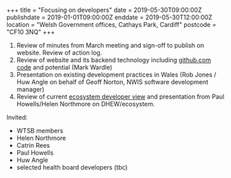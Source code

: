 +++
title =  "Focusing on developers"
date = 2019-05-30T09:00:00Z
publishdate = 2019-01-01T09:00:00Z
enddate = 2019-05-30T12:00:00Z 
location = "Welsh Government offices, Cathays Park, Cardiff"
postcode = "CF10 3NQ"
+++


1. Review of minutes from March meeting and sign-off to publish on website. Review of action log.
2. Review of website and its backend technology including [github.com code](https://github.com/nhscymru/website) and potential (Mark Wardle)
3. Presentation on existing development practices in Wales (Rob Jones / Huw Angle on behalf of Geoff Norton, NWIS software development manager)
4. Review of current [ecosystem developer view](https://nwis.nhs.wales/providing-the-infrastructure/developing-an-ecosystem/) and presentation from Paul Howells/Helen Northmore on DHEW/ecosystem.

Invited: 

* WTSB members
* Helen Northmore
* Catrin Rees
* Paul Howells
* Huw Angle
* selected health board developers (tbc)

